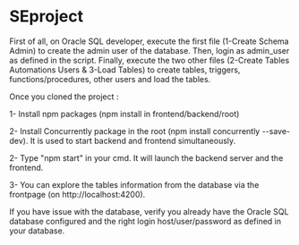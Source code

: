 # SEproject

First of all, on Oracle SQL developer, execute the first file (1-Create Schema Admin)  to create the admin user of the database. Then, login as admin_user as defined in the script. Finally, execute the two other files (2-Create Tables Automations Users & 3-Load Tables) to create tables, triggers, functions/procedures, other users and load the tables.

Once you cloned the project :

1- Install npm packages (npm install in frontend/backend/root)

2- Install Concurrently package in the root (npm install concurrently --save-dev). It is used to start backend and frontend simultaneously.

2- Type "npm start" in your cmd. It will launch the backend server and the frontend.

3- You can explore the tables information from the database via the frontpage (on http://localhost:4200).

If you have issue with the database, verify you already have the Oracle SQL database configured and the right login host/user/password as defined in your database.

